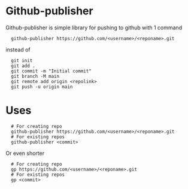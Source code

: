 # Github-publisher

Github-publisher is simple library for pushing to github with 1 command 
```shell
  github-publisher https://github.com/<username>/<reponame>.git
```

instead of 
```shell
  git init
  git add .
  git commit -m "Initial commit"
  git branch -M main
  git remote add origin <repolink>
  git push -u origin main
```

# Uses
```shell
  # For creating repo
  github-publisher https://github.com/<username>/<reponame>.git
  # For existing repos
  github-publisher <commit>
```

Or even shorter
```shell
  # For creating repo
  gp https://github.com/<username>/<reponame>.git
  # For existing repos
  gp <commit>
```